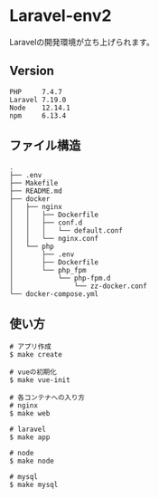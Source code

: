 # Laravel-env2
Laravelの開発環境が立ち上げられます。

## Version
```
PHP     7.4.7
Laravel 7.19.0
Node    12.14.1
npm     6.13.4
```

## ファイル構造

```
.
├── .env
├── Makefile
├── README.md
├── docker
│   ├── nginx
│   │   ├── Dockerfile
│   │   ├── conf.d
│   │   │   └── default.conf
│   │   └── nginx.conf
│   └── php
│       ├── .env
│       ├── Dockerfile
│       └── php_fpm
│           └── php-fpm.d
│               └── zz-docker.conf
└── docker-compose.yml
```

## 使い方

```
# アプリ作成
$ make create

# vueの初期化
$ make vue-init

# 各コンテナへの入り方
# nginx
$ make web

# laravel
$ make app

# node
$ make node

# mysql
$ make mysql
```
